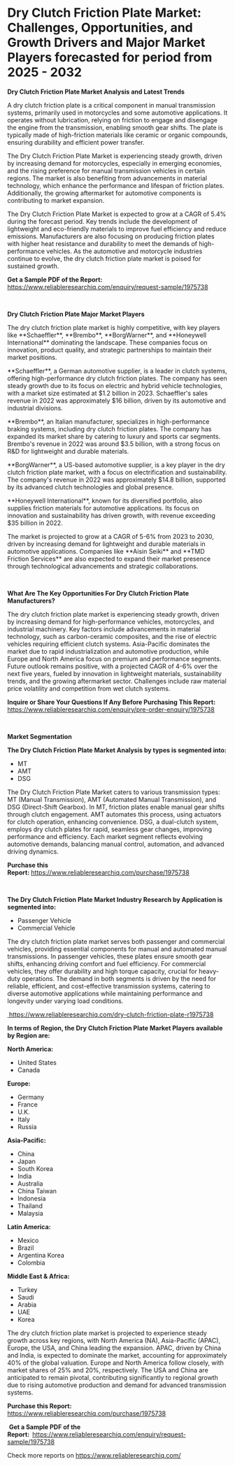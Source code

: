 <p><h1>Dry Clutch Friction Plate Market: Challenges, Opportunities, and Growth Drivers and Major Market Players forecasted for period from 2025 - 2032</h1></p><p><strong>Dry Clutch Friction Plate Market Analysis and Latest Trends</strong></p>
<p><p>A dry clutch friction plate is a critical component in manual transmission systems, primarily used in motorcycles and some automotive applications. It operates without lubrication, relying on friction to engage and disengage the engine from the transmission, enabling smooth gear shifts. The plate is typically made of high-friction materials like ceramic or organic compounds, ensuring durability and efficient power transfer.</p><p>The Dry Clutch Friction Plate Market is experiencing steady growth, driven by increasing demand for motorcycles, especially in emerging economies, and the rising preference for manual transmission vehicles in certain regions. The market is also benefiting from advancements in material technology, which enhance the performance and lifespan of friction plates. Additionally, the growing aftermarket for automotive components is contributing to market expansion.</p><p>The Dry Clutch Friction Plate Market is expected to grow at a CAGR of 5.4% during the forecast period. Key trends include the development of lightweight and eco-friendly materials to improve fuel efficiency and reduce emissions. Manufacturers are also focusing on producing friction plates with higher heat resistance and durability to meet the demands of high-performance vehicles. As the automotive and motorcycle industries continue to evolve, the dry clutch friction plate market is poised for sustained growth.</p></p>
<p><strong>Get a Sample PDF of the Report:&nbsp;</strong> <a href="https://www.reliableresearchiq.com/enquiry/request-sample/1975738?utm_campaign=1088&utm_medium=2&utm_source=Github&utm_content=ia&utm_term=24012025&utm_id=dry-clutch-friction-plate">https://www.reliableresearchiq.com/enquiry/request-sample/1975738</a></p>
<p>&nbsp;</p>
<p><strong>Dry Clutch Friction Plate Major Market Players</strong></p>
<p><p>The dry clutch friction plate market is highly competitive, with key players like **Schaeffler**, **Brembo**, **BorgWarner**, and **Honeywell International** dominating the landscape. These companies focus on innovation, product quality, and strategic partnerships to maintain their market positions.</p><p>**Schaeffler**, a German automotive supplier, is a leader in clutch systems, offering high-performance dry clutch friction plates. The company has seen steady growth due to its focus on electric and hybrid vehicle technologies, with a market size estimated at $1.2 billion in 2023. Schaeffler's sales revenue in 2022 was approximately $16 billion, driven by its automotive and industrial divisions.</p><p>**Brembo**, an Italian manufacturer, specializes in high-performance braking systems, including dry clutch friction plates. The company has expanded its market share by catering to luxury and sports car segments. Brembo's revenue in 2022 was around $3.5 billion, with a strong focus on R&D for lightweight and durable materials.</p><p>**BorgWarner**, a US-based automotive supplier, is a key player in the dry clutch friction plate market, with a focus on electrification and sustainability. The company's revenue in 2022 was approximately $14.8 billion, supported by its advanced clutch technologies and global presence.</p><p>**Honeywell International**, known for its diversified portfolio, also supplies friction materials for automotive applications. Its focus on innovation and sustainability has driven growth, with revenue exceeding $35 billion in 2022.</p><p>The market is projected to grow at a CAGR of 5-6% from 2023 to 2030, driven by increasing demand for lightweight and durable materials in automotive applications. Companies like **Aisin Seiki** and **TMD Friction Services** are also expected to expand their market presence through technological advancements and strategic collaborations.</p></p>
<p>&nbsp;</p>
<p><strong>What Are The Key Opportunities For Dry Clutch Friction Plate Manufacturers?</strong></p>
<p><p>The dry clutch friction plate market is experiencing steady growth, driven by increasing demand for high-performance vehicles, motorcycles, and industrial machinery. Key factors include advancements in material technology, such as carbon-ceramic composites, and the rise of electric vehicles requiring efficient clutch systems. Asia-Pacific dominates the market due to rapid industrialization and automotive production, while Europe and North America focus on premium and performance segments. Future outlook remains positive, with a projected CAGR of 4-6% over the next five years, fueled by innovation in lightweight materials, sustainability trends, and the growing aftermarket sector. Challenges include raw material price volatility and competition from wet clutch systems.</p></p>
<p><strong>Inquire or Share Your Questions If Any Before Purchasing This Report:</strong> <a href="https://www.reliableresearchiq.com/enquiry/pre-order-enquiry/1975738?utm_campaign=1088&utm_medium=2&utm_source=Github&utm_content=ia&utm_term=24012025&utm_id=dry-clutch-friction-plate">https://www.reliableresearchiq.com/enquiry/pre-order-enquiry/1975738</a></p>
<p>&nbsp;</p>
<p><strong>Market Segmentation</strong></p>
<p><strong>The Dry Clutch Friction Plate Market Analysis by types is segmented into:</strong></p>
<p><ul><li>MT</li><li>AMT</li><li>DSG</li></ul></p>
<p><p>The Dry Clutch Friction Plate Market caters to various transmission types: MT (Manual Transmission), AMT (Automated Manual Transmission), and DSG (Direct-Shift Gearbox). In MT, friction plates enable manual gear shifts through clutch engagement. AMT automates this process, using actuators for clutch operation, enhancing convenience. DSG, a dual-clutch system, employs dry clutch plates for rapid, seamless gear changes, improving performance and efficiency. Each market segment reflects evolving automotive demands, balancing manual control, automation, and advanced driving dynamics.</p></p>
<p><strong>Purchase this Report:&nbsp;</strong><a href="https://www.reliableresearchiq.com/purchase/1975738?utm_campaign=1088&utm_medium=2&utm_source=Github&utm_content=ia&utm_term=24012025&utm_id=dry-clutch-friction-plate">https://www.reliableresearchiq.com/purchase/1975738</a></p>
<p>&nbsp;</p>
<p><strong>The Dry Clutch Friction Plate Market Industry Research by Application is segmented into:</strong></p>
<p><ul><li>Passenger Vehicle</li><li>Commercial Vehicle</li></ul></p>
<p><p>The dry clutch friction plate market serves both passenger and commercial vehicles, providing essential components for manual and automated manual transmissions. In passenger vehicles, these plates ensure smooth gear shifts, enhancing driving comfort and fuel efficiency. For commercial vehicles, they offer durability and high torque capacity, crucial for heavy-duty operations. The demand in both segments is driven by the need for reliable, efficient, and cost-effective transmission systems, catering to diverse automotive applications while maintaining performance and longevity under varying load conditions.</p></p>
<p><a href="https://www.reliableresearchiq.com/dry-clutch-friction-plate-r1975738?utm_campaign=1088&utm_medium=2&utm_source=Github&utm_content=ia&utm_term=24012025&utm_id=dry-clutch-friction-plate">&nbsp;https://www.reliableresearchiq.com/dry-clutch-friction-plate-r1975738</a></p>
<p><strong>In terms of Region, the Dry Clutch Friction Plate Market Players available by Region are:</strong></p>
<p>
    <p> <strong> North America: </strong>
        <ul>
            <li>United States</li>
            <li>Canada</li>
        </ul>
        </p> 
    <p> <strong> Europe: </strong>
        <ul>
            <li>Germany</li>
            <li>France</li>
            <li>U.K.</li>
            <li>Italy</li>
            <li>Russia</li>
        </ul>
        </p> 
    <p> <strong> Asia-Pacific: </strong>
        <ul>
            <li>China</li>
            <li>Japan</li>
            <li>South Korea</li>
            <li>India</li>
            <li>Australia</li>
            <li>China Taiwan</li>
            <li>Indonesia</li>
            <li>Thailand</li>
            <li>Malaysia</li>
        </ul>
        </p> 
    <p> <strong> Latin America: </strong>
        <ul>
            <li>Mexico</li>
            <li>Brazil</li>
            <li>Argentina Korea</li>
            <li>Colombia</li>
        </ul>
        </p> 
    <p> <strong> Middle East & Africa: </strong>
        <ul>
            <li>Turkey</li>
            <li>Saudi</li>
            <li>Arabia</li>
            <li>UAE</li>
            <li>Korea</li>
        </ul>
    </p>
    </p>
<p><p>The dry clutch friction plate market is projected to experience steady growth across key regions, with North America (NA), Asia-Pacific (APAC), Europe, the USA, and China leading the expansion. APAC, driven by China and India, is expected to dominate the market, accounting for approximately 40% of the global valuation. Europe and North America follow closely, with market shares of 25% and 20%, respectively. The USA and China are anticipated to remain pivotal, contributing significantly to regional growth due to rising automotive production and demand for advanced transmission systems.</p></p>
<p><strong>Purchase this Report: </strong><a href="https://www.reliableresearchiq.com/purchase/1975738?utm_campaign=1088&utm_medium=2&utm_source=Github&utm_content=ia&utm_term=24012025&utm_id=dry-clutch-friction-plate">https://www.reliableresearchiq.com/purchase/1975738</a></p>
<p>&nbsp;<strong>Get a Sample PDF of the Report:&nbsp;&nbsp;</strong><a href="https://www.reliableresearchiq.com/enquiry/request-sample/1975738?utm_campaign=1088&utm_medium=2&utm_source=Github&utm_content=ia&utm_term=24012025&utm_id=dry-clutch-friction-plate">https://www.reliableresearchiq.com/enquiry/request-sample/1975738</a></p>
<p><strong></strong></p>
<p>Check more reports on <a href="https://www.reliableresearchiq.com/?utm_campaign=1088&utm_medium=2&utm_source=Github&utm_content=ia&utm_term=24012025&utm_id=dry-clutch-friction-plate">https://www.reliableresearchiq.com/</a></p>